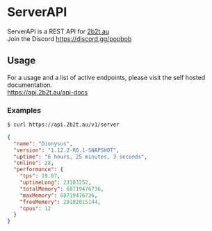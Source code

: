 # ServerAPI

ServerAPI is a REST API for [2b2t.au](https://2b2t.au)  
Join the Discord https://discord.gg/popbob

## Usage

For a usage and a list of active endpoints, please visit the self hosted documentation.   
https://api.2b2t.au/api-docs

### Examples

```bash
$ curl https://api.2b2t.au/v1/server
```
```json
{
  "name": "Dionysus",
  "version": "1.12.2-R0.1-SNAPSHOT",
  "uptime": "6 hours, 25 minutes, 3 seconds",
  "online": 28,
  "performance": {
    "tps": 19.87,
    "uptimeLong": 23103252,
    "totalMemory": 68719476736,
    "maxMemory": 68719476736,
    "freeMemory": 29102015144,
    "cpus": 12
  }
}
```
